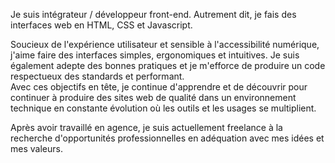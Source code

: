 <!-- ## Information -->

Je suis intégrateur / développeur front-end. Autrement dit, je fais des interfaces web en HTML, CSS et Javascript.

Soucieux de l'expérience utilisateur et sensible à l'accessibilité numérique, j'aime faire des interfaces simples, ergonomiques et intuitives.
Je suis également adepte des bonnes pratiques et je m'efforce de produire un code respectueux des standards et performant.  
Avec ces objectifs en tête, je continue d'apprendre et de découvrir pour continuer à produire des sites web de qualité dans un environnement technique en constante évolution où les outils et les usages se multiplient.

Après avoir travaillé en agence, je suis actuellement freelance à la recherche d'opportunités professionnelles en adéquation avec mes idées et mes valeurs.